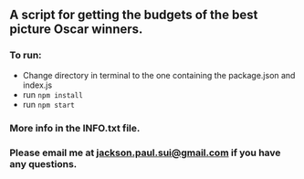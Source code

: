 ## A script for getting the budgets of the best picture Oscar winners.

### To run:
* Change directory in terminal to the one containing the package.json and index.js
* run `npm install`
* run `npm start`

### More info in the INFO.txt file.

### Please email me at jackson.paul.sui@gmail.com if you have any questions.